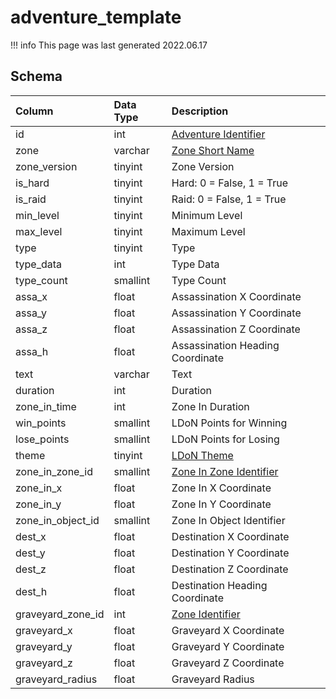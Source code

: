 # adventure_template

!!! info
	This page was last generated 2022.06.17

## Schema

| Column | Data Type | Description |
| :--- | :--- | :--- |
| id | int | [Adventure Identifier](adventure_details.md) |
| zone | varchar | [Zone Short Name](../../../../server/zones/zone-list) |
| zone_version | tinyint | Zone Version |
| is_hard | tinyint | Hard: 0 = False, 1 = True |
| is_raid | tinyint | Raid: 0 = False, 1 = True |
| min_level | tinyint | Minimum Level |
| max_level | tinyint | Maximum Level |
| type | tinyint | Type |
| type_data | int | Type Data |
| type_count | smallint | Type Count |
| assa_x | float | Assassination X Coordinate |
| assa_y | float | Assassination Y Coordinate |
| assa_z | float | Assassination Z Coordinate |
| assa_h | float | Assassination Heading Coordinate |
| text | varchar | Text |
| duration | int | Duration |
| zone_in_time | int | Zone In Duration |
| win_points | smallint | LDoN Points for Winning |
| lose_points | smallint | LDoN Points for Losing |
| theme | tinyint | [LDoN Theme](../../../../server/zones/ldon-themes) |
| zone_in_zone_id | smallint | [Zone In Zone Identifier](../../../../server/zones/zone-list) |
| zone_in_x | float | Zone In X Coordinate |
| zone_in_y | float | Zone In Y Coordinate |
| zone_in_object_id | smallint | Zone In Object Identifier |
| dest_x | float | Destination X Coordinate |
| dest_y | float | Destination Y Coordinate |
| dest_z | float | Destination Z Coordinate |
| dest_h | float | Destination Heading Coordinate |
| graveyard_zone_id | int | [Zone Identifier](../../../../server/zones/zone-list) |
| graveyard_x | float | Graveyard X Coordinate |
| graveyard_y | float | Graveyard Y Coordinate |
| graveyard_z | float | Graveyard Z Coordinate |
| graveyard_radius | float | Graveyard Radius |

